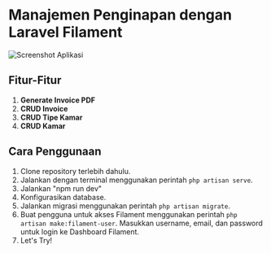 # Manajemen Penginapan dengan Laravel Filament

![Screenshot Aplikasi](https://github.com/call-zull/Manajemen_Penginapan-Filament/assets/144131751/81af5a6c-c331-44e4-80cd-48b59e9e11d4)

## Fitur-Fitur

1. **Generate Invoice PDF**
2. **CRUD Invoice**
3. **CRUD Tipe Kamar**
4. **CRUD Kamar**

## Cara Penggunaan

1. Clone repository terlebih dahulu.
2. Jalankan dengan terminal menggunakan perintah `php artisan serve`.
3. Jalankan "npm run dev"
4. Konfigurasikan database.
5. Jalankan migrasi menggunakan perintah `php artisan migrate`.
6. Buat pengguna untuk akses Filament menggunakan perintah `php artisan make:filament-user`. Masukkan username, email, dan password untuk login ke Dashboard Filament.
7. Let's Try!
